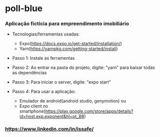 # poll-blue

### Aplicação fictícia para empreendimento imobiliário

- Tecnologias/ferramentas usadas:
  - Expo(https://docs.expo.io/get-started/installation/)
  - Yarn(https://yarnpkg.com/getting-started/install)

- Passo 1: Instale as ferramentas
- Passo 2: Ao entrar na pasta do projeto, digite: "yarn" para baixar todas as dependências
- Passo 3: Para iniciar o server, digite: "expo start"
- Passo 4: Para usar a aplicação:
  - Emulador de android(android studio, genymotion) 
                 ou
  - Expo client no smartphone(https://play.google.com/store/apps/details?id=host.exp.exponent&hl=pt_BR)

### https://www.linkedin.com/in/issafe/
